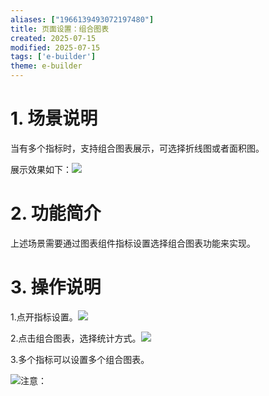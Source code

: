 ```yaml
---
aliases: ["1966139493072197480"]
title: 页面设置：组合图表
created: 2025-07-15
modified: 2025-07-15
tags: ['e-builder']
theme: e-builder
---
```


# 1. 场景说明

当有多个指标时，支持组合图表展示，可选择折线图或者面积图。

展示效果如下：![](https://myhelpdoc.oss-cn-heyuan.aliyuncs.com/mdimages/c32f448cc5542aa2ee3d9f3e77af63e6.jpg)

#

# 2. 功能简介

上述场景需要通过图表组件指标设置选择组合图表功能来实现。

#

# 3. 操作说明

1.点开指标设置。![](https://myhelpdoc.oss-cn-heyuan.aliyuncs.com/mdimages/025815fec04c61b2e759e9285e67636b.jpg)

2.点击组合图表，选择统计方式。![](https://myhelpdoc.oss-cn-heyuan.aliyuncs.com/mdimages/36ab5b81f8cb756f350d06f5a9a7601e.jpg)

3.多个指标可以设置多个组合图表。

![](https://myhelpdoc.oss-cn-heyuan.aliyuncs.com/mdimages/84c25a36777e89bb3ac5149f81c946b2.jpg)注意：

